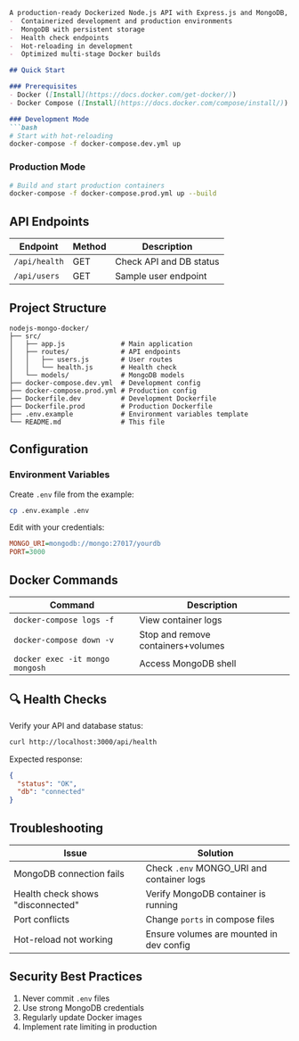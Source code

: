 ```markdown
A production-ready Dockerized Node.js API with Express.js and MongoDB, featuring:
-  Containerized development and production environments
-  MongoDB with persistent storage
-  Health check endpoints
-  Hot-reloading in development
-  Optimized multi-stage Docker builds

## Quick Start

### Prerequisites
- Docker ([Install](https://docs.docker.com/get-docker/))
- Docker Compose ([Install](https://docs.docker.com/compose/install/))

### Development Mode
```bash
# Start with hot-reloading
docker-compose -f docker-compose.dev.yml up
```

### Production Mode
```bash
# Build and start production containers
docker-compose -f docker-compose.prod.yml up --build
```

## API Endpoints
| Endpoint | Method | Description |
|----------|--------|-------------|
| `/api/health` | GET | Check API and DB status |
| `/api/users` | GET | Sample user endpoint |

## Project Structure
```
nodejs-mongo-docker/
├── src/
│   ├── app.js              # Main application
│   ├── routes/             # API endpoints
│   │   ├── users.js        # User routes
│   │   └── health.js       # Health check
│   └── models/             # MongoDB models
├── docker-compose.dev.yml  # Development config
├── docker-compose.prod.yml # Production config
├── Dockerfile.dev          # Development Dockerfile
├── Dockerfile.prod         # Production Dockerfile
├── .env.example            # Environment variables template
└── README.md               # This file
```

## Configuration
### Environment Variables
Create `.env` file from the example:
```bash
cp .env.example .env
```
Edit with your credentials:
```ini
MONGO_URI=mongodb://mongo:27017/yourdb
PORT=3000
```

## Docker Commands
| Command | Description |
|---------|-------------|
| `docker-compose logs -f` | View container logs |
| `docker-compose down -v` | Stop and remove containers+volumes |
| `docker exec -it mongo mongosh` | Access MongoDB shell |

## 🔍 Health Checks
Verify your API and database status:
```bash
curl http://localhost:3000/api/health
```
Expected response:
```json
{
  "status": "OK",
  "db": "connected"
}
```

## Troubleshooting
| Issue | Solution |
|-------|----------|
| MongoDB connection fails | Check `.env` MONGO_URI and container logs |
| Health check shows "disconnected" | Verify MongoDB container is running |
| Port conflicts | Change `ports` in compose files |
| Hot-reload not working | Ensure volumes are mounted in dev config |

## Security Best Practices
1. Never commit `.env` files
2. Use strong MongoDB credentials
3. Regularly update Docker images
4. Implement rate limiting in production
